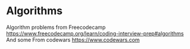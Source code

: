 # Algorithms
Algorithm problems from Freecodecamp 
https://www.freecodecamp.org/learn/coding-interview-prep#algorithms
And some From codewars 
https://www.codewars.com
